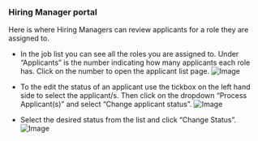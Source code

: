 ### Hiring Manager portal

  
​Here is where Hiring Managers can review applicants for a role they are assigned to.  
  

- In the job list you can see all the roles you are assigned to. Under “Applicants” is the number indicating how many applicants each role has. Click on the number to open the applicant list page.
![Image](https://s3.amazonaws.com/tw-desk/i/122167/attachment-inline/98318.20150511143058006.98318.201505111430580068qiFU)  
  

- To the edit the status of an applicant use the tickbox on the left hand side to select the applicant/s. Then click on the dropdown “Process Applicant(s)” and select “Change applicant status”.
![Image](https://s3.amazonaws.com/tw-desk/i/122167/attachment-inline/98318.20150511143122347.98318.20150511143122347co4t7)  
  

- Select the desired status from the list and click “Change Status”.
![Image](https://s3.amazonaws.com/tw-desk/i/122167/attachment-inline/98318.20150511143159691.98318.20150511143159691om49a)